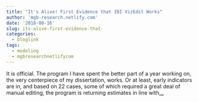 ```yaml
---
title: "It's Alive! First Evidence that IBI VizEdit Works"
author: 'mgb-research.netlify.com'
date: '2018-08-16'
slug: its-alive-first-evidence-that-
categories:
  - bloglink
tags:
  - modeling
  - mgbresearchnetlifycom
---
```


It is official. The program I have spent the better part of a year working on, the very centerpiece of my dissertation, works. Or at least, early indicators are in, and based on 22 cases, some of which required a great deal of manual editing, the program is returning estimates in line with[... <i class="fas fa-external-link-alt"></i>](https://mgb-research.netlify.com/post/it-s-alive-first-evidence-that-ibi-vizedit-works/)

